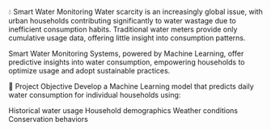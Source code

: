 💧 Smart Water Monitoring
Water scarcity is an increasingly global issue, with urban households contributing significantly to water wastage due to inefficient consumption habits. Traditional water meters provide only cumulative usage data, offering little insight into consumption patterns.

Smart Water Monitoring Systems, powered by Machine Learning, offer predictive insights into water consumption, empowering households to optimize usage and adopt sustainable practices.


🎯 Project Objective
Develop a Machine Learning model that predicts daily water consumption for individual households using:

Historical water usage
Household demographics
Weather conditions
Conservation behaviors

